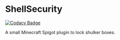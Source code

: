 # ShellSecurity
[![Codacy Badge](https://app.codacy.com/project/badge/Grade/e5487acadb4a4549b3b2137d821eb6ed)](https://www.codacy.com/manual/kyouindev/shell-security?utm_source=github.com&amp;utm_medium=referral&amp;utm_content=KyouinDev/shell-security&amp;utm_campaign=Badge_Grade)
 
A small Minecraft Spigot plugin to lock shulker boxes.